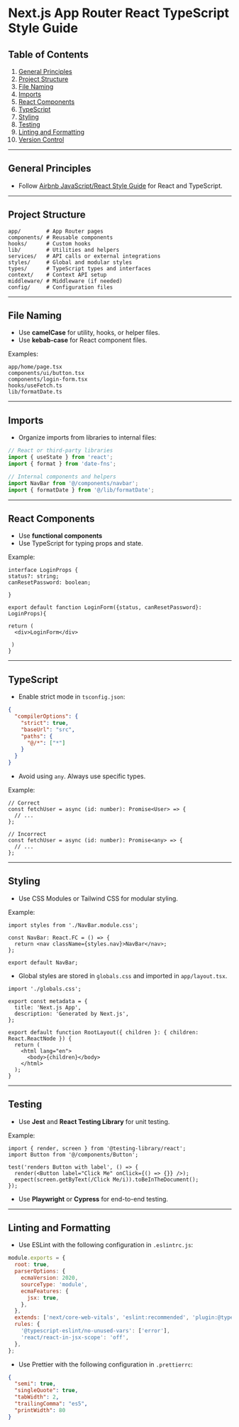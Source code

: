 # Next.js App Router React TypeScript Style Guide

## Table of Contents

1. [General Principles](#general-principles)
2. [Project Structure](#project-structure)
3. [File Naming](#file-naming)
4. [Imports](#imports)
5. [React Components](#react-components)
6. [TypeScript](#typescript)
7. [Styling](#styling)
8. [Testing](#testing)
9. [Linting and Formatting](#linting-and-formatting)
10. [Version Control](#version-control)

---

## General Principles
- Follow [Airbnb JavaScript/React Style Guide](https://github.com/airbnb/javascript) for React and TypeScript.

---

## Project Structure

```
app/        # App Router pages
components/ # Reusable components
hooks/      # Custom hooks
lib/        # Utilities and helpers
services/   # API calls or external integrations
styles/     # Global and modular styles
types/      # TypeScript types and interfaces
context/    # Context API setup
middleware/ # Middleware (if needed)
config/     # Configuration files
```

---

## File Naming

- Use **camelCase** for utility, hooks, or helper files.
- Use **kebab-case** for React component files.

Examples:
```
app/home/page.tsx
components/ui/button.tsx
components/login-form.tsx
hooks/useFetch.ts
lib/formatDate.ts
```

---

## Imports

- Organize imports from libraries to internal files:

```ts
// React or third-party libraries
import { useState } from 'react';
import { format } from 'date-fns';

// Internal components and helpers
import NavBar from '@/components/navbar';
import { formatDate } from '@/lib/formatDate';
```

---
## React Components

- Use **functional components**
- Use TypeScript for typing props and state.

Example:
```tsx
interface LoginProps {
status?: string;
canResetPassword: boolean;
  
}

export default fanction LoginForm({status, canResetPassword}: LoginProps){

return (
  <div>LoginForm</div>

 )
}
```

---

## TypeScript

- Enable strict mode in `tsconfig.json`:

```json
{
  "compilerOptions": {
    "strict": true,
    "baseUrl": "src",
    "paths": {
      "@/*": ["*"]
    }
  }
}
```

- Avoid using `any`. Always use specific types.

Example:
```tsx
// Correct
const fetchUser = async (id: number): Promise<User> => {
  // ...
};

// Incorrect
const fetchUser = async (id: number): Promise<any> => {
  // ...
};
```


---

## Styling

- Use CSS Modules or Tailwind CSS for modular styling.

Example:
```tsx
import styles from './NavBar.module.css';

const NavBar: React.FC = () => {
  return <nav className={styles.nav}>NavBar</nav>;
};

export default NavBar;
```

- Global styles are stored in `globals.css` and imported in `app/layout.tsx`.

```tsx
import './globals.css';

export const metadata = {
  title: 'Next.js App',
  description: 'Generated by Next.js',
};

export default function RootLayout({ children }: { children: React.ReactNode }) {
  return (
    <html lang="en">
      <body>{children}</body>
    </html>
  );
}
```


---

## Testing

- Use **Jest** and **React Testing Library** for unit testing.

Example:
```tsx
import { render, screen } from '@testing-library/react';
import Button from '@/components/Button';

test('renders Button with label', () => {
  render(<Button label="Click Me" onClick={() => {}} />);
  expect(screen.getByText(/Click Me/i)).toBeInTheDocument();
});
```

- Use **Playwright** or **Cypress** for end-to-end testing.


---


## Linting and Formatting

- Use ESLint with the following configuration in `.eslintrc.js`:

```js
module.exports = {
  root: true,
  parserOptions: {
    ecmaVersion: 2020,
    sourceType: 'module',
    ecmaFeatures: {
      jsx: true,
    },
  },
  extends: ['next/core-web-vitals', 'eslint:recommended', 'plugin:@typescript-eslint/recommended'],
  rules: {
    '@typescript-eslint/no-unused-vars': ['error'],
    'react/react-in-jsx-scope': 'off',
  },
};
```

- Use Prettier with the following configuration in `.prettierrc`:

```json
{
  "semi": true,
  "singleQuote": true,
  "tabWidth": 2,
  "trailingComma": "es5",
  "printWidth": 80
}
```


